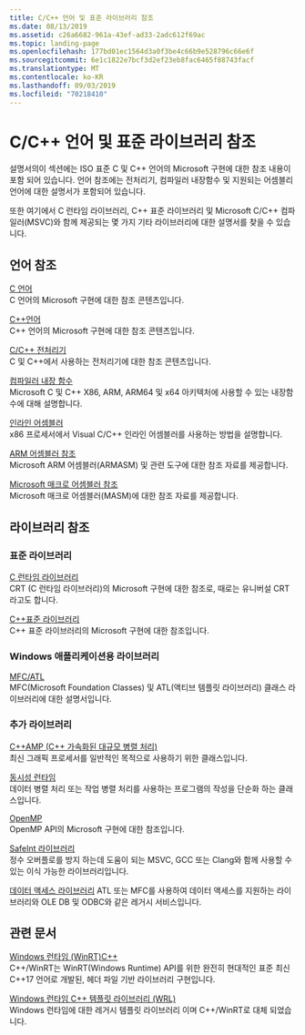 ```yaml
---
title: C/C++ 언어 및 표준 라이브러리 참조
ms.date: 08/13/2019
ms.assetid: c26a6682-961a-43ef-ad33-2adc612f69ac
ms.topic: landing-page
ms.openlocfilehash: 177bd01ec1564d3a0f3be4c66b9e528796c66e6f
ms.sourcegitcommit: 6e1c1822e7bcf3d2ef23eb8fac6465f88743facf
ms.translationtype: MT
ms.contentlocale: ko-KR
ms.lasthandoff: 09/03/2019
ms.locfileid: "70218410"
---
```

# <a name="cc-language-and-standard-libraries-reference"></a>C/C++ 언어 및 표준 라이브러리 참조

설명서의이 섹션에는 ISO 표준 C 및 C++ 언어의 Microsoft 구현에 대한 참조 내용이 포함 되어 있습니다. 언어 참조에는 전처리기, 컴파일러 내장함수 및 지원되는 어셈블리 언어에 대한 설명서가 포함되어 있습니다.

또한 여기에서 C 런타임 라이브러리, C++ 표준 라이브러리 및 Microsoft C/C++ 컴파일러(MSVC)와 함께 제공되는 몇 가지 기타 라이브러리에 대한 설명서를 찾을 수 있습니다.

## <a name="language-reference"></a>언어 참조

[C 언어](../c-language/c-language-reference.md)\
C 언어의 Microsoft 구현에 대한 참조 콘텐츠입니다.

[C++언어](../cpp/cpp-language-reference.md)\
C++ 언어의 Microsoft 구현에 대한 참조 콘텐츠입니다.

[C/C++ 전처리기](../preprocessor/c-cpp-preprocessor-reference.md)\
C 및 C++에서 사용하는 전처리기에 대한 참조 콘텐츠입니다.

[컴파일러 내장 함수](../intrinsics/compiler-intrinsics.md)\
Microsoft C 및 C++ X86, ARM, ARM64 및 x64 아키텍처에 사용할 수 있는 내장함수에 대해 설명합니다.

[인라인 어셈블러](../assembler/inline/inline-assembler.md)\
x86 프로세서에서 Visual C/C++ 인라인 어셈블러를 사용하는 방법을 설명합니다.

[ARM 어셈블러 참조](../assembler/arm/arm-assembler-reference.md)\
Microsoft ARM 어셈블러(ARMASM) 및 관련 도구에 대한 참조 자료를 제공합니다.

[Microsoft 매크로 어셈블러 참조](../assembler/masm/microsoft-macro-assembler-reference.md)\
Microsoft 매크로 어셈블러(MASM)에 대한 참조 자료를 제공합니다.

## <a name="libraries-reference"></a>라이브러리 참조

### <a name="standard-libraries"></a>표준 라이브러리

[C 런타임 라이브러리](../c-runtime-library/c-run-time-library-reference.md)\
CRT (C 런타임 라이브러리)의 Microsoft 구현에 대한 참조로, 때로는 유니버설 CRT 라고도 합니다.

[C++표준 라이브러리](../standard-library/cpp-standard-library-reference.md)\
C++ 표준 라이브러리의 Microsoft 구현에 대한 참조입니다.

### <a name="libraries-for-windows-applications"></a>Windows 애플리케이션용 라이브러리

[MFC/ATL](../mfc/mfc-and-atl.md)\
MFC(Microsoft Foundation Classes) 및 ATL(액티브 템플릿 라이브러리) 클래스 라이브러리에 대한 설명서입니다.

### <a name="additional-libraries"></a>추가 라이브러리

[C++AMP (C++ 가속화된 대규모 병렬 처리)](../parallel/amp/cpp-amp-cpp-accelerated-massive-parallelism.md)\
최신 그래픽 프로세서를 일반적인 목적으로 사용하기 위한 클래스입니다.

[동시성 런타임](../parallel/concrt/concurrency-runtime.md)\
데이터 병렬 처리 또는 작업 병렬 처리를 사용하는 프로그램의 작성을 단순화 하는 클래스입니다.

[OpenMP](../parallel/openmp/openmp-in-visual-cpp.md)\
OpenMP API의 Microsoft 구현에 대한 참조입니다.

[SafeInt 라이브러리](../safeint/safeint-library.md)\
정수 오버플로를 방지 하는데 도움이 되는 MSVC, GCC 또는 Clang와 함께 사용할 수 있는 이식 가능한 라이브러리입니다.

[데이터 액세스 라이브러리](../data/data-access-in-cpp.md) ATL 또는 MFC를 사용하여 데이터 액세스를 지원하는 라이브러리와 OLE DB 및 ODBC와 같은 레거시 서비스입니다.

## <a name="related-articles"></a>관련 문서

[Windows 런타임 (WinRT)C++](/windows/uwp/cpp-and-winrt-apis/index)\
C++/WinRT는 WinRT(Windows Runtime) API를 위한 완전히 현대적인 표준 최신 C++17 언어로 개발된, 헤더 파일 기반 라이브러리 구현입니다.

[Windows 런타임 C++ 템플릿 라이브러리 (WRL)](../cppcx/wrl/windows-runtime-cpp-template-library-wrl.md)\
Windows 런타임에 대한 레거시 템플릿 라이브러리 이며 C++/WinRT로 대체 되었습니다.
